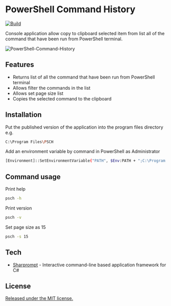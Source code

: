 # PowerShell Command History
[![Build](https://github.com/MaciejTrudnos/PowerShell-Command-History/workflows/Build/badge.svg)](https://github.com/MaciejTrudnos/PowerShell-Command-History/actions/workflows/dotnet.yml)

Console application allow copy to clipboard selected item from list all of the command that have been run from PowerShell terminal.

![PowerShell-Command-History](https://user-images.githubusercontent.com/35919087/163270057-0306d46f-588a-47ea-95ae-6fadefb3a424.gif)

## Features
- Returns list of all the command that have been run from PowerShell terminal
- Allows filter the commands in the list
- Allows set page size list
- Copies the selected command to the clipboard

## Installation
Put the published version of the application into the program files directory e.g.
```sh
C:\Program Files\PSCH
```
Add an environment variable by command in PowerShell as Administrator
```sh
[Environment]::SetEnvironmentVariable("PATH", $Env:PATH + ";C:\Program Files\PSCH", [EnvironmentVariableTarget]::Machine)
```

## Command usage
Print help
```sh
psch -h
```
Print version
```sh
psch -v
```
Set page size as 15
```sh
psch -s 15
```

## Tech
- [Sharprompt](https://github.com/shibayan/Sharprompt) - Interactive command-line based application framework for C#

## License
[Released under the MIT license.](https://github.com/MaciejTrudnos/PowerShell-Command-History/blob/master/LICENSE)
